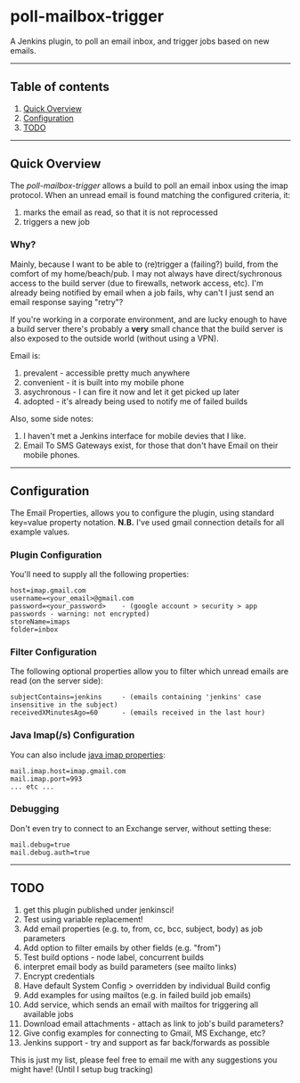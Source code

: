 poll-mailbox-trigger
================

A Jenkins plugin, to poll an email inbox, and trigger jobs based on new emails.

---

## Table of contents

1. [Quick Overview](#overview)
1. [Configuration](#configuration)
1. [TODO](#todo)

---

## <a name="overview"></a>Quick Overview

The _poll-mailbox-trigger_ allows a build to poll an email inbox using the imap protocol.
When an unread email is found matching the configured criteria, it:

1. marks the email as read, so that it is not reprocessed
1. triggers a new job

### Why?

Mainly, because I want to be able to (re)trigger a (failing?) build, from the comfort of my home/beach/pub.
I may not always have direct/sychronous access to the build server (due to firewalls, network access, etc).
I'm already being notified by email when a job fails, why can't I just send an email response saying "retry"?

If you're working in a corporate environment, and are lucky enough to have a build server
 there's probably a __very__ small chance that the build server is also exposed to the outside world
 (without using a VPN).

Email is:

1. prevalent - accessible pretty much anywhere
1. convenient - it is built into my mobile phone
1. asychronous - I can fire it now and let it get picked up later
1. adopted - it's already being used to notify me of failed builds

Also, some side notes:

1. I haven't met a Jenkins interface for mobile devies that I like.
1. Email To SMS Gateways exist, for those that don't have Email on their mobile phones.

---

## <a name="configuration"></a>Configuration

The Email Properties, allows you to configure the plugin, using standard key=value property notation.
__N.B.__ I've used gmail connection details for all example values.

### Plugin Configuration

You'll need to supply all the following properties:

    host=imap.gmail.com
    username=<your_email>@gmail.com
    password=<your_password>    - (google account > security > app passwords - warning: not encrypted)
    storeName=imaps
    folder=inbox

### Filter Configuration

The following optional properties allow you to filter which unread emails are read (on the server side):

    subjectContains=jenkins     - (emails containing 'jenkins' case insensitive in the subject)
    receivedXMinutesAgo=60      - (emails received in the last hour)

### Java Imap(/s) Configuration

You can also include <a href="https://javamail.java.net/nonav/docs/api/com/sun/mail/imap/package-summary.html"
                                                 target="_blank">java imap properties</a>:

    mail.imap.host=imap.gmail.com
    mail.imap.port=993
    ... etc ...

### Debugging

Don't even try to connect to an Exchange server, without setting these:

    mail.debug=true
    mail.debug.auth=true

---

## <a name="todo"></a>TODO
1. get this plugin published under jenkinsci!
1. Test using variable replacement!
1. Add email properties (e.g. to, from, cc, bcc, subject, body) as job parameters
1. Add option to filter emails by other fields (e.g. "from")
1. Test build options - node label, concurrent builds
1. interpret email body as build parameters (see mailto links)
1. Encrypt credentials
1. Have default System Config > overridden by individual Build config
1. Add examples for using mailtos (e.g. in failed build job emails)
1. Add service, which sends an email with mailtos for triggering all available jobs
1. Download email attachments - attach as link to job's build parameters?
1. Give config examples for connecting to Gmail, MS Exchange, etc?
1. Jenkins support - try and support as far back/forwards as possible

This is just my list, please feel free to email me with any suggestions you might have! (Until I setup bug tracking)